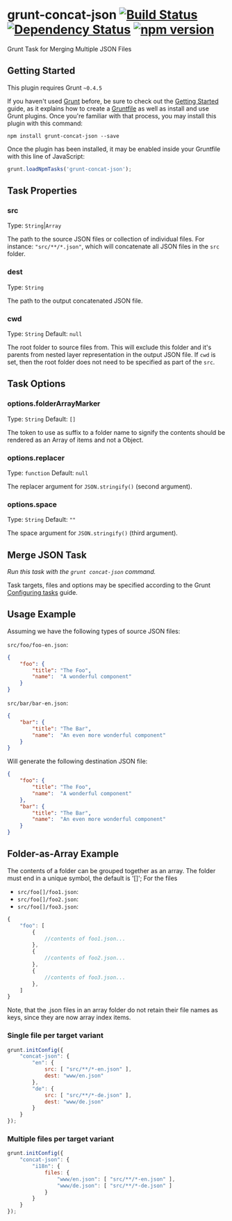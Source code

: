 # grunt-concat-json [![Build Status](https://travis-ci.org/SpringRoll/grunt-concat-json.svg)](https://travis-ci.org/SpringRoll/grunt-concat-json) [![Dependency Status](https://david-dm.org/SpringRoll/grunt-concat-json.svg?style=flat)](https://david-dm.org/SpringRoll/grunt-concat-json) [![npm version](https://badge.fury.io/js/grunt-concat-json.svg)](http://badge.fury.io/js/grunt-concat-json)

Grunt Task for Merging Multiple JSON Files

## Getting Started

This plugin requires Grunt `~0.4.5`

If you haven't used [Grunt](http://gruntjs.com/)
before, be sure to check out the [Getting
Started](http://gruntjs.com/getting-started) guide, as it explains how
to create a [Gruntfile](http://gruntjs.com/sample-gruntfile) as well as
install and use Grunt plugins. Once you're familiar with that process,
you may install this plugin with this command:

```shell
npm install grunt-concat-json --save
```

Once the plugin has been installed, it may be enabled inside your
Gruntfile with this line of JavaScript:

```js
grunt.loadNpmTasks('grunt-concat-json');
```

## Task Properties

### src

Type: `String`|`Array`

The path to the source JSON files or collection of individual files. For instance: `"src/**/*.json"`, which will concatenate all JSON files in the `src` folder.

### dest

Type: `String`

The path to the output concatenated JSON file. 

### cwd

Type: `String`
Default: `null`

The root folder to source files from. This will exclude this folder and it's parents from nested layer representation in the output JSON file. If `cwd` is set, then the root folder does not need to be specified as part of the `src`.

## Task Options

### options.folderArrayMarker

Type: `String`
Default: `[]`

The token to use as suffix to a folder name to signify the contents should be rendered as an Array of items and not a Object.

### options.replacer

Type: `function`
Default: `null` 

The replacer argument for `JSON.stringify()` (second argument).

### options.space

Type: `String`
Default: `""`

The space argument for `JSON.stringify()` (third argument).

## Merge JSON Task

_Run this task with the `grunt concat-json` command._

Task targets, files and options may be specified according to the Grunt
[Configuring tasks](http://gruntjs.com/configuring-tasks) guide.

## Usage Example

Assuming we have the following types of source JSON files:

`src/foo/foo-en.json`:

```json
{
    "foo": {
        "title": "The Foo",
        "name":  "A wonderful component"
    }
}
```

`src/bar/bar-en.json`:

```json
{
    "bar": {
        "title": "The Bar",
        "name":  "An even more wonderful component"
    }
}
```

Will generate the following destination JSON file:

```json
{
    "foo": {
        "title": "The Foo",
        "name":  "A wonderful component"
    },
    "bar": {
        "title": "The Bar",
        "name":  "An even more wonderful component"
    }
}
```

## Folder-as-Array Example

The contents of a folder can be grouped together as an array. The folder must
end in a unique symbol, the default is '[]'; For the files

- `src/foo[]/foo1.json`:
- `src/foo[]/foo2.json`:
- `src/foo[]/foo3.json`:

```js
{
    "foo": [
        {
            //contents of foo1.json...
        },
        {
            //contents of foo2.json...
        },
        {
            //contents of foo3.json...
        },
    ]
}
```

Note, that the .json files in an array folder do not retain their file names as keys,
since they are now array index items.


### Single file per target variant

```js
grunt.initConfig({
    "concat-json": {
        "en": {
            src: [ "src/**/*-en.json" ],
            dest: "www/en.json"
        },
        "de": {
            src: [ "src/**/*-de.json" ],
            dest: "www/de.json"
        }
    }
});
```

### Multiple files per target variant

```js
grunt.initConfig({
    "concat-json": {
        "i18n": {
            files: {
                "www/en.json": [ "src/**/*-en.json" ],
                "www/de.json": [ "src/**/*-de.json" ]
            }
        }
    }
});
```
